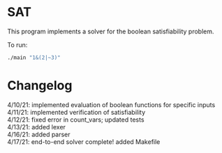 # SAT
This program implements a solver for the boolean satisfiability problem.  

To run:
```bash
./main "1&(2|~3)"
```

# Changelog
4/10/21: implemented evaluation of boolean functions for specific inputs  
4/11/21: implemented verification of satisfiability  
4/12/21: fixed error in count_vars; updated tests  
4/13/21: added lexer  
4/16/21: added parser  
4/17/21: end-to-end solver complete! added Makefile
